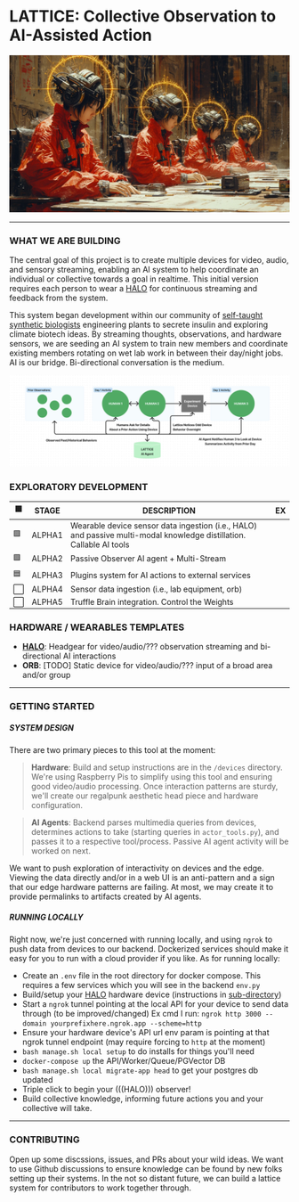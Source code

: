 # LATTICE: Collective Observation to AI-Assisted Action

![Group wearing headgear sharing perception](docs/group.webp)

---

### WHAT WE ARE BUILDING

The central goal of this project is to create multiple devices for video, audio, and sensory streaming, enabling an AI system to help coordinate an individual or collective towards a goal in realtime. This initial version requires each person to wear a [HALO](device/halo) for continuous streaming and feedback from the system.

This system began development within our community of [self-taught synthetic biologists](https://undergroundgarden.club) engineering plants to secrete insulin and exploring climate biotech ideas. By streaming thoughts, observations, and hardware sensors, we are seeding an AI system to train new members and coordinate existing members rotating on wet lab work in between their day/night jobs. AI is our bridge. Bi-directional conversation is the medium.

![Diagram of passive/active AI observations](docs/collectivebridges.png)

### EXPLORATORY DEVELOPMENT

| 🟩 | STAGE | DESCRIPTION | EX |
| --- | --- | --- | --- |
| 🟩 | ALPHA1 | Wearable device sensor data ingestion (i.e., HALO) and passive multi-modal knowledge distillation. Callable AI tools | |
| 🟩 | ALPHA2 | Passive Observer AI agent + Multi-Stream | |
| 🟦 | ALPHA3 | Plugins system for AI actions to external services | |
| ⬜️ | ALPHA4 | Sensor data ingestion (i.e., lab equipment, orb) | |
| ⬜️ | ALPHA5 | Truffle Brain integration. Control the Weights |

### HARDWARE / WEARABLES TEMPLATES

- [**HALO**](/device/halo): Headgear for video/audio/??? observation streaming and bi-directional AI interactions
- **ORB**: [TODO] Static device for video/audio/??? input of a broad area and/or group

---

### GETTING STARTED

##### SYSTEM DESIGN

There are two primary pieces to this tool at the moment:

> **Hardware**: Build and setup instructions are in the `/devices` directory. We're using Raspberry Pis to simplify using this tool and ensuring good video/audio processing. Once interaction patterns are sturdy, we'll create our regalpunk aesthetic head piece and hardware configuration.

> **AI Agents**: Backend parses multimedia queries from devices, determines actions to take (starting queries in `actor_tools.py`), and passes it to a respective tool/process. Passive AI agent activity will be worked on next.

We want to push exploration of interactivity on devices and the edge. Viewing the data directly and/or in a web UI is an anti-pattern and a sign that our edge hardware patterns are failing. At most, we may create it to provide permalinks to artifacts created by AI agents.

##### RUNNING LOCALLY

Right now, we're just concerned with running locally, and using `ngrok` to push data from devices to our backend. Dockerized services should make it easy for you to run with a cloud provider if you like. As for running locally:

- Create an `.env` file in the root directory for docker compose. This requires a few services which you will see in the backend `env.py`
- Build/setup your [HALO](/device/halo/) hardware device (instructions in [sub-directory](/device/halo/))
- Start a `ngrok` tunnel pointing at the local API for your device to send data through (to be improved/changed) Ex cmd I run: `ngrok http 3000 --domain yourprefixhere.ngrok.app --scheme=http`
- Ensure your hardware device's API url env param is pointing at that ngrok tunnel endpoint (may require forcing to `http` at the moment)
- `bash manage.sh local setup` to do installs for things you'll need
- `docker-compose up` the API/Worker/Queue/PGVector DB
- `bash manage.sh local migrate-app head` to get your postgres db updated
- Triple click to begin your (((HALO))) observer!
- Build collective knowledge, informing future actions you and your collective will take.

---

### CONTRIBUTING

Open up some discssions, issues, and PRs about your wild ideas. We want to use Github discussions to ensure knowledge can be found by new folks setting up their systems. In the not so distant future, we can build a lattice system for contributors to work together through.


